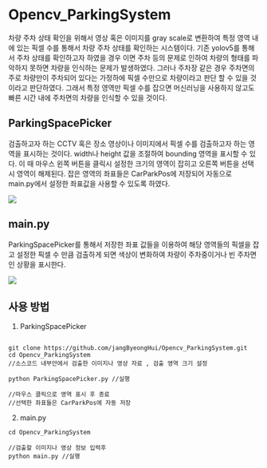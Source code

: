 # Opencv_ParkingSystem

차량 주차 상태 확인을 위해서 영상 혹은 이미지를 gray scale로 변환하여 특정 영역 내에 있는 픽셀 수를 통해서 차량 주차 상태를 확인하는 시스템이다.
기존 yolov5를 통해서 주차 상태를 확인하고자 하였을 경우 이면 주차 등의 문제로 인하여 차량의 형태를 파악하지 못하면 차량을 인식하는 문제가 발생하였다.
그러나 주차장 같은 경우 주차면의 주로 차량만이 주차되어 있다는 가정하에 픽셀 수만으로 차량이라고 판단 할 수 있을 것이라고 판단하였다. 그래서 특정 영역만 픽셀 수를 잡으면
머신러닝을 사용하지 않고도 빠른 시간 내에 주차면의 차량을 인식할 수 있을 것이다.

## ParkingSpacePicker

검출하고자 하는 CCTV 혹은 장소 영상이나 이미지에서 픽셀 수를 검출하고자 하는 영역을 표시하는 것이다. width나 height 값을 조절하여 bounding 영역을 표시할 수 있다.
이 때 마우스 왼쪽 버튼을 클릭시 설정한 크기의 영역이 잡히고 오른쪽 버튼을 선택시 영역이 해제된다. 잡은 영역의 좌표들은 CarParkPos에 저장되어 자동으로 main.py에서 설정한 좌표값을 사용할 수 있도록 하였다.

<img src="https://github.com/jangByeongHui/Opencv_ParkingSystem/blob/main/img/%EC%8A%A4%ED%81%AC%EB%A6%B0%EC%83%B7%202022-01-18%20%EC%98%A4%EC%A0%84%2010.55.36.png?raw=true">

## main.py

ParkingSpacePicker를 통해서 저장한 좌표 값들을 이용하여 해당 영역들의 픽셀을 잡고 설정한 픽셀 수 만큼 검출하게 되면 색상이 변화하여 차량이 주차중이거나 빈 주차면인 상황을 표시한다.

<img src="https://github.com/jangByeongHui/Opencv_ParkingSystem/blob/main/img/%EC%8A%A4%ED%81%AC%EB%A6%B0%EC%83%B7%202022-01-18%20%EC%98%A4%EC%A0%84%2011.09.02.png?raw=true">

## 사용 방법

1. ParkingSpacePicker

```

git clone https://github.com/jangByeongHui/Opencv_ParkingSystem.git
cd Opencv_ParkingSystem
//소스코드 내부안에서 검출한 이미지나 영상 자료 , 검출 영역 크기 설정

python ParkingSpacePicker.py //실행

//마우스 클릭으로 영역 표시 후 종료
//선택한 좌표들은 CarParkPos에 자동 저장

```

2. main.py

```
cd Opencv_ParkingSystem

//검출할 이미지나 영상 정보 입력후
python main.py //실행

```
